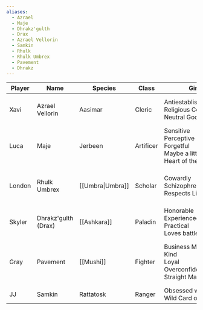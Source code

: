 ```yaml
---
aliases:
  - Azrael
  - Maje
  - Dhrakz'gulth
  - Drax
  - Azrael Vellorin
  - Samkin
  - Rhulk
  - Rhulk Umbrex
  - Pavement
  - Dhrakz
---
```

 
| Player | Name                   | Species          | Class     | Gimmick                                                                            | Goal                                                        | Theme             |
| ------ | ---------------------- | ---------------- | --------- | ---------------------------------------------------------------------------------- | ----------------------------------------------------------- | ----------------- |
| Xavi   | Azrael<br>Vellorin     | Aasimar          | Cleric    | Antiestablishmentarianism<br>Religious Code<br>Neutral Good<br>                    | Revenge<br>Atonement<br>Start a Religion                    | *City of Tears*   |
| Luca   | Maje                   | Jerbeen          | Artificer | Sensitive<br>Perceptive<br>Forgetful<br>Maybe a little naïve<br>Heart of the Group | [[Dream Machine]]<br>Cook the finest fried rice             | *Le Mans 66*      |
| London | Rhulk<br>Umbrex        | [[Umbra\|Umbra]] | Scholar   | Cowardly<br>Schizophrenic<br>Respects Life                                         | Attain Power<br>Research [[Lunfall]]<br>Terrorize Elves     | *What Am I*       |
| Skyler | Dhrakz'gulth<br>(Drax) | [[Ashkara]]      | Paladin   | Honorable<br>Experienced<br>Practical<br>Loves battle                              | Money<br>Revenge<br>Reinstatement<br>Bullete Mount          | *Leaving Caladan* |
| Gray   | Pavement               | [[Mushi]]        | Fighter   | Business Mindset<br>Kind<br>Loyal<br>Overconfident<br>Straight Man of the Group    | Start a Large Weapons Company<br><br>Craft and Sell Weapons | *Icosa*           |
| JJ     | Samkin                 | Rattatosk        | Ranger    | Obsessed with Fishing<br>Wild Card of the Group                                    | Catch Best Fish?                                            | *Greenpath*       |
